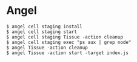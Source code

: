 # Angel #

    $ angel cell staging install
    $ angel cell staging start
    $ angel cell staging Tissue -action cleanup
    $ angel cell staging exec "ps aux | grep node"
    $ angel Tissue -action cleanup
    $ angel Tissue -action start -target index.js
